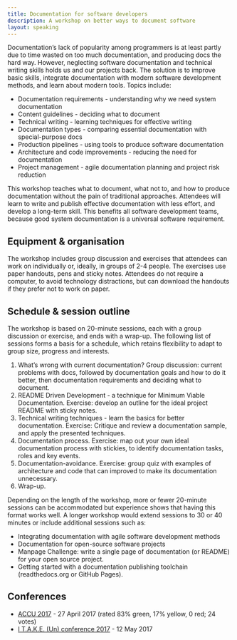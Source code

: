 ```yaml
---
title: Documentation for software developers
description: A workshop on better ways to document software
layout: speaking
---
```


Documentation’s lack of popularity among programmers is at least partly due to time wasted on too much documentation, and producing docs the hard way.
However, neglecting software documentation and technical writing skills holds us and our projects back.
The solution is to improve basic skills, integrate documentation with modern software development methods, and learn about modern tools.
Topics include:

* Documentation requirements - understanding why we need system documentation
* Content guidelines - deciding what to document
* Technical writing - learning techniques for effective writing
* Documentation types - comparing essential documentation with special-purpose docs
* Production pipelines - using tools to produce software documentation
* Architecture and code improvements - reducing the need for documentation
* Project management - agile documentation planning and project risk reduction

This workshop teaches what to document, what not to, and how to produce documentation without the pain of traditional approaches.
Attendees will learn to write and publish effective documentation with less effort, and develop a long-term skill.
This benefits all software development teams, because good system documentation is a universal software requirement.

## Equipment & organisation

The workshop includes group discussion and exercises that attendees can work on individually or, ideally, in groups of 2-4 people. The exercises use paper handouts, pens and sticky notes.
Attendees do not require a computer, to avoid technology distractions, but can download the handouts if they prefer not to work on paper.

## Schedule & session outline

The workshop is based on 20-minute sessions, each with a group discussion or exercise, and ends with a wrap-up.
The following list of sessions forms a basis for a schedule, which retains flexibility to adapt to group size, progress and interests.

1. What’s wrong with current documentation? Group discussion: current problems with docs, followed by documentation goals and how to do it better, then documentation requirements and deciding what to document.
2. README Driven Development - a technique for Minimum Viable Documentation. Exercise: develop an outline for the ideal project README with sticky notes.
3. Technical writing techniques - learn the basics for better documentation. Exercise: Critique and review a documentation sample, and apply the presented techniques.
4. Documentation process. Exercise: map out your own ideal documentation process with stickies, to identify documentation tasks, roles and key events.
5. Documentation-avoidance. Exercise: group quiz with examples of architecture and code that can improved to make its documentation unnecessary.
6. Wrap-up.

Depending on the length of the workshop, more or fewer 20-minute sessions can be accommodated but experience shows that having this format works well.
A longer workshop would extend sessions to 30 or 40 minutes or include additional sessions such as:

* Integrating documentation with agile software development methods
* Documentation for open-source software projects
* Manpage Challenge: write a single page of documentation (or README) for your open source project.
* Getting started with a documentation publishing toolchain (readthedocs.org or GitHub Pages).

## Conferences

* [ACCU 2017](https://conference.accu.org/site/stories/2017/schedule.html) - 27 April 2017 (rated 83% green, 17% yellow, 0 red; 24 votes)
* [I T.A.K.E. (Un) conference 2017](http://itakeunconf.com/sessions/documentation-for-software-developers/) - 12 May 2017
